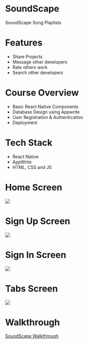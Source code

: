 # SoundScape
SoundScape Song Playlists

# Features
* Share Projects
* Message other developers
* Rate others work
* Search other developers

# Course Overview
* Basic React Native Components
* Database Design using Appwrite
* User Registration & Authenticaiton
* Deployment

# Tech Stack
* React Native
* AppWrite
* HTML, CSS and JS

# Home Screen
<img src="assets/images/screenshot/onboarding.png">  

# Sign Up Screen
<img src="assets/images/screenshot/signup.png">  

# Sign In Screen
<img src="assets/images/screenshot/login.png">  

# Tabs Screen
<img src="assets/images/screenshot/tabs.png">  

# Walkthrough

[SoundScape Walkthrough](https://youtu.be/6LnMEmy--uk)